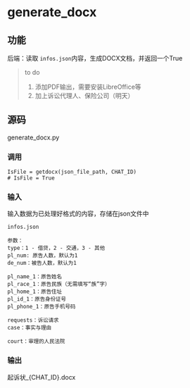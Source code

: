 # generate_docx

## 功能

后端：读取 `infos.json`内容，生成DOCX文档，并返回一个True

> to do
>
> 1. 添加PDF输出，需要安装LibreOffice等
> 2. 加上诉讼代理人、保险公司（明天）

## 源码

generate_docx.py

### 调用

```
IsFile = getdocx(json_file_path, CHAT_ID)
# IsFile = True
```

### 输入

输入数据为已处理好格式的内容，存储在json文件中

```
infos.json

参数：
type：1 - 借贷，2 - 交通，3 - 其他
pl_num: 原告人数，默认为1
de_num：被告人数，默认为1

pl_name_1：原告姓名
pl_race_1：原告民族（无需填写“族”字）
pl_home_1：原告住址
pl_id_1：原告身份证号
pl_phone_1：原告手机号码

requests：诉讼请求
case：事实与理由

court：审理的人民法院
```

### 输出

起诉状_{CHAT_ID}.docx
